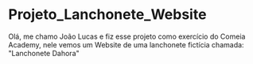 # Projeto_Lanchonete_Website
Olá, me chamo João Lucas e fiz esse projeto como exercício do Comeia Academy, nele vemos um Website de uma lanchonete fictícia chamada: "Lanchonete Dahora"
